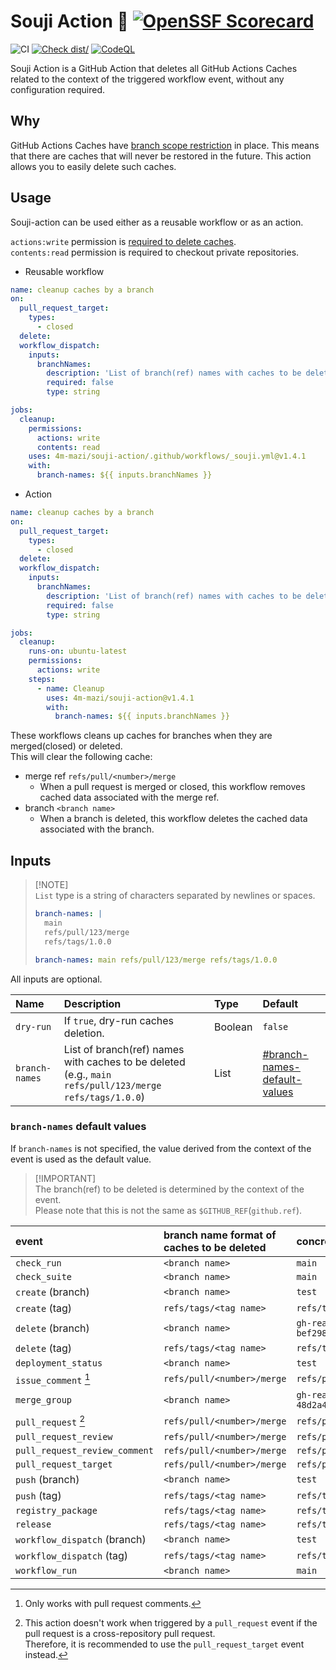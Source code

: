 # Souji Action 🧹 [![OpenSSF Scorecard](https://api.scorecard.dev/projects/github.com/4m-mazi/souji-action/badge)](https://scorecard.dev/viewer/?uri=github.com/4m-mazi/souji-action)

![CI](https://github.com/4m-mazi/souji-action/actions/workflows/ci.yml/badge.svg)
[![Check dist/](https://github.com/4m-mazi/souji-action/actions/workflows/check-dist.yml/badge.svg)](https://github.com/actions/4m-mazi/souji-action/actions/workflows/check-dist.yml)
[![CodeQL](https://github.com/4m-mazi/souji-action/actions/workflows/codeql-analysis.yml/badge.svg)](https://github.com/4m-mazi/souji-action/actions/workflows/codeql-analysis.yml)

Souji Action is a GitHub Action that deletes all GitHub Actions Caches related
to the context of the triggered workflow event, without any configuration
required.

## Why

GitHub Actions Caches have
[branch scope restriction](https://docs.github.com/en/actions/using-workflows/caching-dependencies-to-speed-up-workflows#restrictions-for-accessing-a-cache)
in place. This means that there are caches that will never be restored in the
future. This action allows you to easily delete such caches.

## Usage

Souji-action can be used either as a reusable workflow or as an action.

`actions:write` permission is
[required to delete caches](https://docs.github.com/en/rest/actions/cache?apiVersion=2022-11-28#delete-a-github-actions-cache-for-a-repository-using-a-cache-id).\
`contents:read` permission is required to checkout private repositories.

- Reusable workflow

<!-- x-release-please-start-version -->

```yml
name: cleanup caches by a branch
on:
  pull_request_target:
    types:
      - closed
  delete:
  workflow_dispatch:
    inputs:
      branchNames:
        description: 'List of branch(ref) names with caches to be deleted'
        required: false
        type: string

jobs:
  cleanup:
    permissions:
      actions: write
      contents: read
    uses: 4m-mazi/souji-action/.github/workflows/_souji.yml@v1.4.1
    with:
      branch-names: ${{ inputs.branchNames }}
```

<!-- x-release-please-end -->

- Action

<!-- x-release-please-start-version -->

```yml
name: cleanup caches by a branch
on:
  pull_request_target:
    types:
      - closed
  delete:
  workflow_dispatch:
    inputs:
      branchNames:
        description: 'List of branch(ref) names with caches to be deleted'
        required: false
        type: string

jobs:
  cleanup:
    runs-on: ubuntu-latest
    permissions:
      actions: write
    steps:
      - name: Cleanup
        uses: 4m-mazi/souji-action@v1.4.1
        with:
          branch-names: ${{ inputs.branchNames }}
```

<!-- x-release-please-end -->

These workflows cleans up caches for branches when they are merged(closed) or
deleted. \
This will clear the following cache:

- merge ref `refs/pull/<number>/merge`
  - When a pull request is merged or closed, this workflow removes cached data
    associated with the merge ref.
- branch `<branch name>`
  - When a branch is deleted, this workflow deletes the cached data associated
    with the branch.

## Inputs

> [!NOTE]\
> `List` type is a string of characters separated by newlines or spaces.
>
> ```yaml
> branch-names: |
>   main
>   refs/pull/123/merge
>   refs/tags/1.0.0
> ```
>
> ```yaml
> branch-names: main refs/pull/123/merge refs/tags/1.0.0
> ```

All inputs are optional.

| Name           | Description                                                                                            | Type    | Default                                                      |
| :------------- | :----------------------------------------------------------------------------------------------------- | :------ | :----------------------------------------------------------- |
| `dry-run`      | If `true`, dry-run caches deletion.                                                                    | Boolean | `false`                                                      |
| `branch-names` | List of branch(ref) names with caches to be deleted (e.g., `main refs/pull/123/merge refs/tags/1.0.0`) | List    | [#branch-names-default-values](#branch-names-default-values) |

### `branch-names` default values

If `branch-names` is not specified, the value derived from the context of the
event is used as the default value.

> [!IMPORTANT]\
> The branch(ref) to be deleted is determined by the context of the event.\
> Please note that this is not the same as `$GITHUB_REF`(`github.ref`).

| event                         | branch name format of caches to be deleted | concrete example                                                         |
| :---------------------------- | :----------------------------------------- | :----------------------------------------------------------------------- |
| `check_run`                   | `<branch name>`                            | `main`                                                                   |
| `check_suite`                 | `<branch name>`                            | `main`                                                                   |
| `create` (branch)             | `<branch name>`                            | `test`                                                                   |
| `create` (tag)                | `refs/tags/<tag name>`                     | `refs/tags/v2.3.4`                                                       |
| `delete` (branch)             | `<branch name>`                            | `gh-readonly-queue/main/pr-813-bef2983ddf2ae45fbf6ef6c788732c6bc7797cae` |
| `delete` (tag)                | `refs/tags/<tag name>`                     | `refs/tags/v2.3.4`                                                       |
| `deployment_status`           | `<branch name>`                            | `test`                                                                   |
| `issue_comment` [^1]          | `refs/pull/<number>/merge`                 | `refs/pull/123/merge`                                                    |
| `merge_group`                 | `<branch name>`                            | `gh-readonly-queue/main/pr-746-48d2a411fc179d6938d5c57a5040d1b38f3eb198` |
| `pull_request` [^2]           | `refs/pull/<number>/merge`                 | `refs/pull/123/merge`                                                    |
| `pull_request_review`         | `refs/pull/<number>/merge`                 | `refs/pull/123/merge`                                                    |
| `pull_request_review_comment` | `refs/pull/<number>/merge`                 | `refs/pull/123/merge`                                                    |
| `pull_request_target`         | `refs/pull/<number>/merge`                 | `refs/pull/123/merge`                                                    |
| `push` (branch)               | `<branch name>`                            | `test`                                                                   |
| `push` (tag)                  | `refs/tags/<tag name>`                     | `refs/tags/v2.3.4`                                                       |
| `registry_package`            | `refs/tags/<tag name>`                     | `refs/tags/v2.3.4`                                                       |
| `release`                     | `refs/tags/<tag name>`                     | `refs/tags/v2.3.4`                                                       |
| `workflow_dispatch` (branch)  | `<branch name>`                            | `test`                                                                   |
| `workflow_dispatch` (tag)     | `refs/tags/<tag name>`                     | `refs/tags/v2.3.4`                                                       |
| `workflow_run`                | `<branch name>`                            | `main`                                                                   |

[^1]: Only works with pull request comments.

[^2]:
    This action doesn't work when triggered by a `pull_request` event if the
    pull request is a cross-repository pull request.\
    Therefore, it is recommended to use the `pull_request_target` event instead.
